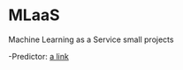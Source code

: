 # MLaaS
Machine Learning as a Service small projects

-Predictor: [a link](https://github.com/AxelJunes/MLaaS/Predictor)
